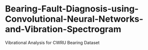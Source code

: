 # Bearing-Fault-Diagnosis-using-Convolutional-Neural-Networks-and-Vibration-Spectrogram
Vibrational Analysis for CWRU Bearing Dataset
